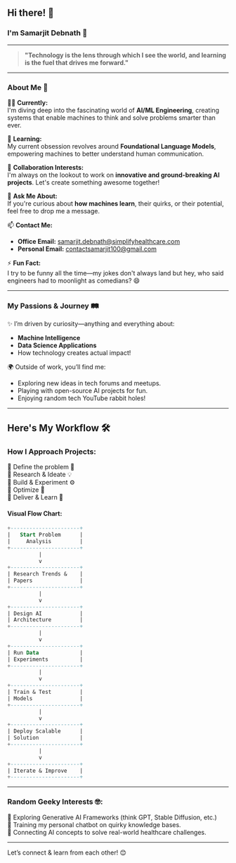 ## Hi there! 👋  

### I'm **Samarjit Debnath** 🚀  

---

> **"Technology is the lens through which I see the world, and learning is the fuel that drives me forward."**  

---

### About Me 🌟  

👨‍💻 **Currently:**  
I'm diving deep into the fascinating world of **AI/ML Engineering**, creating systems that enable machines to think and solve problems smarter than ever.  

🌱 **Learning:**  
My current obsession revolves around **Foundational Language Models**, empowering machines to better understand human communication.  

🤝 **Collaboration Interests:**  
I'm always on the lookout to work on **innovative and ground-breaking AI projects**. Let's create something awesome together!  

💬 **Ask Me About:**  
If you're curious about **how machines learn**, their quirks, or their potential, feel free to drop me a message.  

📫 **Contact Me:**  
- **Office Email:** [samarjit.debnath@simplifyhealthcare.com](mailto:samarjit.debnath@simplifyhealthcare.com)  
- **Personal Email:** [contactsamarjit100@gmail.com](mailto:contactsamarjit100@gmail.com)  

⚡ **Fun Fact:**  
I try to be funny all the time—my jokes don't always land but hey, who said engineers had to moonlight as comedians? 😄  

---

### My Passions & Journey 🛤️  

✨ I’m driven by curiosity—anything and everything about:  
- **Machine Intelligence**  
- **Data Science Applications**  
- How technology creates actual impact!  

🌍 Outside of work, you’ll find me:  
- Exploring new ideas in tech forums and meetups.  
- Playing with open-source AI projects for fun.  
- Enjoying random tech YouTube rabbit holes!  

---

## Here's My Workflow 🛠️  

### **How I Approach Projects:**  
🔹 Define the problem 🤔  
🔹 Research & Ideate 💡  
🔹 Build & Experiment ⚙️  
🔹 Optimize 🚀  
🔹 Deliver & Learn 💫  

#### Visual Flow Chart:  

```sql
+----------------------+
|   Start Problem      |
|     Analysis         |
+----------------------+
          |
          v
+----------------------+
| Research Trends &    |
| Papers               |
+----------------------+
          |
          v
+----------------------+
| Design AI            |
| Architecture         |
+----------------------+
          |
          v
+----------------------+
| Run Data             |
| Experiments          |
+----------------------+
          |
          v
+----------------------+
| Train & Test         |
| Models               |
+----------------------+
          |
          v
+----------------------+
| Deploy Scalable      |
| Solution             |
+----------------------+
          |
          v
+----------------------+
| Iterate & Improve    |
+----------------------+ 
```
---

### **Random Geeky Interests 🤓:**  
🔸 Exploring Generative AI Frameworks (think GPT, Stable Diffusion, etc.)  
🔸 Training my personal chatbot on quirky knowledge bases.  
🔸 Connecting AI concepts to solve real-world healthcare challenges.  

---

Let’s connect & learn from each other! 😊
